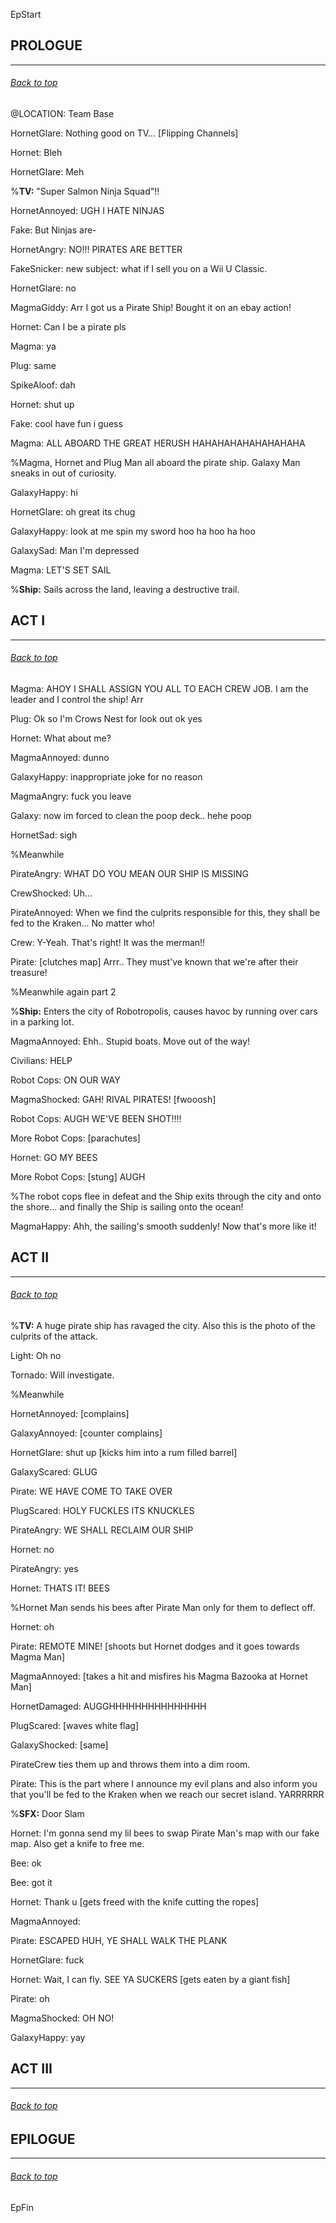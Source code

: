 
EpStart


## <a id="prologue"></a> PROLOGUE
- - -
###### [Back to top](#top)

@LOCATION: Team Base

HornetGlare: Nothing good on TV... [Flipping Channels]

Hornet: Bleh

HornetGlare: Meh

%**TV:** "Super Salmon Ninja Squad"!!

HornetAnnoyed: UGH I HATE NINJAS

Fake: But Ninjas are-

HornetAngry: NO!!! PIRATES ARE BETTER

FakeSnicker: new subject: what if I sell you on a Wii U Classic.

HornetGlare: no

MagmaGiddy: Arr I got us a Pirate Ship! Bought it on an ebay action!

Hornet: Can I be a pirate pls

Magma: ya

Plug: same

SpikeAloof: dah

Hornet: shut up

Fake: cool have fun i guess

Magma: ALL ABOARD THE GREAT HERUSH HAHAHAHAHAHAHAHAHA

%Magma, Hornet and Plug Man all aboard the pirate ship. Galaxy Man sneaks in out of curiosity.

GalaxyHappy: hi

HornetGlare: oh great its chug

GalaxyHappy: look at me spin my sword hoo ha hoo ha hoo

GalaxySad: Man I'm depressed

Magma: LET'S SET SAIL

%**Ship:** Sails across the land, leaving a destructive trail.



## <a id="act-1"></a> ACT I 
- - -
###### [Back to top](#top)

Magma: AHOY I SHALL ASSIGN YOU ALL TO EACH CREW JOB. I am the leader and I control the ship! Arr

Plug: Ok so I'm Crows Nest for look out ok yes

Hornet: What about me?

MagmaAnnoyed: dunno

GalaxyHappy: inappropriate joke for no reason

MagmaAngry: fuck you leave

Galaxy: now im forced to clean the poop deck.. hehe poop

HornetSad: sigh

%Meanwhile

PirateAngry: WHAT DO YOU MEAN OUR SHIP IS MISSING

CrewShocked: Uh...

PirateAnnoyed: When we find the culprits responsible for this, they shall be fed to the Kraken... No matter who!

Crew: Y-Yeah. That's right! It was the merman!!

Pirate: [clutches map] Arrr.. They must've known that we're after their treasure!

%Meanwhile again part 2

%**Ship:** Enters the city of Robotropolis, causes havoc by running over cars in a parking lot.

MagmaAnnoyed: Ehh.. Stupid boats. Move out of the way!

Civilians: HELP

Robot Cops: ON OUR WAY

MagmaShocked: GAH! RIVAL PIRATES! [fwooosh]

Robot Cops: AUGH WE'VE BEEN SHOT!!!!

More Robot Cops: [parachutes]

Hornet: GO MY BEES

More Robot Cops: [stung] AUGH

%The robot cops flee in defeat and the Ship exits through the city and onto the shore... and finally the Ship is sailing onto the ocean!

MagmaHappy: Ahh, the sailing's smooth suddenly! Now that's more like it!



## <a id="act-2"></a> ACT II
- - -
###### [Back to top](#top)

%**TV:** A huge pirate ship has ravaged the city. Also this is the photo of the culprits of the attack.

Light: Oh no

Tornado: Will investigate.

%Meanwhile

HornetAnnoyed: [complains]

GalaxyAnnoyed: [counter complains]

HornetGlare: shut up [kicks him into a rum filled barrel]

GalaxyScared: GLUG

Pirate: WE HAVE COME TO TAKE OVER

PlugScared: HOLY FUCKLES ITS KNUCKLES

PirateAngry: WE SHALL RECLAIM OUR SHIP

Hornet: no

PirateAngry: yes

Hornet: THATS IT! BEES

%Hornet Man sends his bees after Pirate Man only for them to deflect off.

Hornet: oh

Pirate: REMOTE MINE! [shoots but Hornet dodges and it goes towards Magma Man]

MagmaAnnoyed: [takes a hit and misfires his Magma Bazooka at Hornet Man]

HornetDamaged: AUGGHHHHHHHHHHHHHHH

PlugScared: [waves white flag]

GalaxyShocked: [same]

PirateCrew ties them up and throws them into a dim room.

Pirate: This is the part where I announce my evil plans and also inform you that you'll be fed to the Kraken when we reach our secret island. YARRRRRR

%**SFX:** Door Slam

Hornet: I'm gonna send my lil bees to swap Pirate Man's map with our fake map. Also get a knife to free me.

Bee: ok

Bee: got it

Hornet: Thank u [gets freed with the knife cutting the ropes]

MagmaAnnoyed: 

Pirate: ESCAPED HUH, YE SHALL WALK THE PLANK

HornetGlare: fuck

Hornet: Wait, I can fly. SEE YA SUCKERS [gets eaten by a giant fish]

Pirate: oh

MagmaShocked: OH NO!

GalaxyHappy: yay

## <a id="act-3"></a> ACT III
- - -
###### [Back to top](#top)


## <a id="epilogue"></a> EPILOGUE
- - -
###### [Back to top](#top)



EpFin

<script src="assets/js/EpFormatter.js"></script>